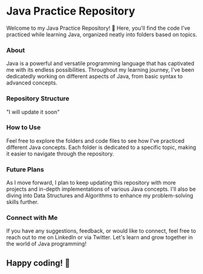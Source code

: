 <h1>Java Practice Repository</h1>

Welcome to my Java Practice Repository! 🚀 Here, you'll find the code I've practiced while learning Java, organized neatly into folders based on topics.

<h3>About</h3>

Java is a powerful and versatile programming language that has captivated me with its endless possibilities. Throughout my learning journey, I've been 
dedicatedly working on different aspects of Java, from basic syntax to advanced concepts.

<h3>Repository Structure</h3>
"I will update it soon"

<h3>How to Use</h3>

Feel free to explore the folders and code files to see how I've practiced different Java concepts. 
Each folder is dedicated to a specific topic, making it easier to navigate through the repository.

<h3>Future Plans</h3>

As I move forward, I plan to keep updating this repository with more projects and in-depth implementations of various Java concepts. 
I'll also be diving into Data Structures and Algorithms to enhance my problem-solving skills further.

<h3>Connect with Me</h3>

If you have any suggestions, feedback, or would like to connect, feel free to reach out to me on LinkedIn or via Twitter. 
Let's learn and grow together in the world of Java programming!

<h2>Happy coding! 🌟</h2>

